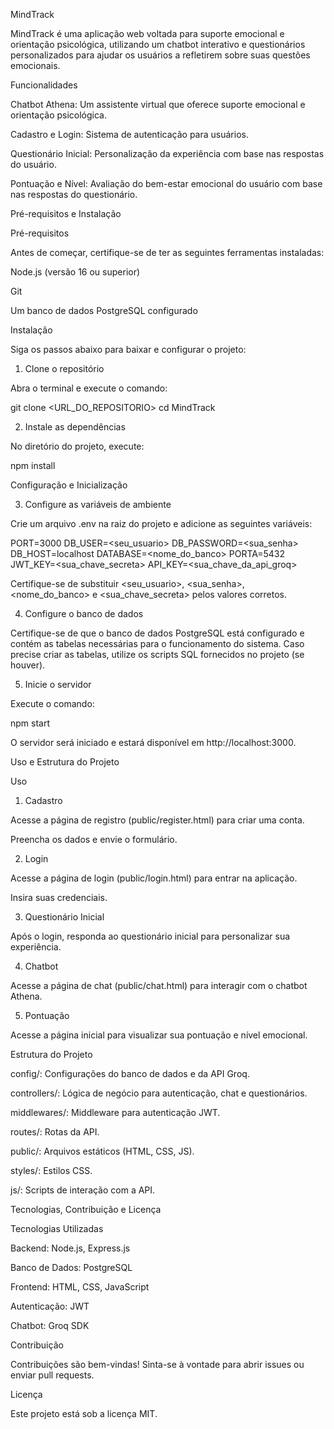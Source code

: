 MindTrack

MindTrack é uma aplicação web voltada para suporte emocional e orientação psicológica, utilizando um chatbot interativo e questionários personalizados para ajudar os usuários a refletirem sobre suas questões emocionais.

Funcionalidades

Chatbot Athena: Um assistente virtual que oferece suporte emocional e orientação psicológica.

Cadastro e Login: Sistema de autenticação para usuários.

Questionário Inicial: Personalização da experiência com base nas respostas do usuário.

Pontuação e Nível: Avaliação do bem-estar emocional do usuário com base nas respostas do questionário.

Pré-requisitos e Instalação

Pré-requisitos

Antes de começar, certifique-se de ter as seguintes ferramentas instaladas:

Node.js (versão 16 ou superior)

Git

Um banco de dados PostgreSQL configurado

Instalação

Siga os passos abaixo para baixar e configurar o projeto:

1. Clone o repositório

Abra o terminal e execute o comando:

git clone <URL_DO_REPOSITORIO>
cd MindTrack

2. Instale as dependências

No diretório do projeto, execute:

npm install

Configuração e Inicialização

3. Configure as variáveis de ambiente

Crie um arquivo .env na raiz do projeto e adicione as seguintes variáveis:

PORT=3000
DB_USER=<seu_usuario>
DB_PASSWORD=<sua_senha>
DB_HOST=localhost
DATABASE=<nome_do_banco>
PORTA=5432
JWT_KEY=<sua_chave_secreta>
API_KEY=<sua_chave_da_api_groq>

Certifique-se de substituir <seu_usuario>, <sua_senha>, <nome_do_banco> e <sua_chave_secreta> pelos valores corretos.

4. Configure o banco de dados

Certifique-se de que o banco de dados PostgreSQL está configurado e contém as tabelas necessárias para o funcionamento do sistema. Caso precise criar as tabelas, utilize os scripts SQL fornecidos no projeto (se houver).

5. Inicie o servidor

Execute o comando:

npm start

O servidor será iniciado e estará disponível em http://localhost:3000.

Uso e Estrutura do Projeto

Uso

1. Cadastro

Acesse a página de registro (public/register.html) para criar uma conta.

Preencha os dados e envie o formulário.

2. Login

Acesse a página de login (public/login.html) para entrar na aplicação.

Insira suas credenciais.

3. Questionário Inicial

Após o login, responda ao questionário inicial para personalizar sua experiência.

4. Chatbot

Acesse a página de chat (public/chat.html) para interagir com o chatbot Athena.

5. Pontuação

Acesse a página inicial para visualizar sua pontuação e nível emocional.

Estrutura do Projeto

config/: Configurações do banco de dados e da API Groq.

controllers/: Lógica de negócio para autenticação, chat e questionários.

middlewares/: Middleware para autenticação JWT.

routes/: Rotas da API.

public/: Arquivos estáticos (HTML, CSS, JS).

styles/: Estilos CSS.

js/: Scripts de interação com a API.

Tecnologias, Contribuição e Licença

Tecnologias Utilizadas

Backend: Node.js, Express.js

Banco de Dados: PostgreSQL

Frontend: HTML, CSS, JavaScript

Autenticação: JWT

Chatbot: Groq SDK

Contribuição

Contribuições são bem-vindas! Sinta-se à vontade para abrir issues ou enviar pull requests.

Licença

Este projeto está sob a licença MIT.